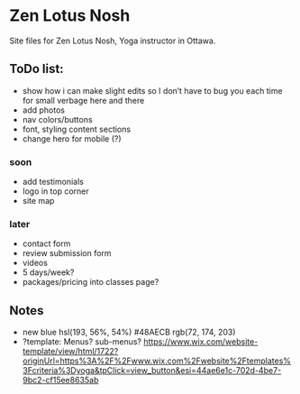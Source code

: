 # Zen Lotus Nosh

Site files for Zen Lotus Nosh, Yoga instructor in Ottawa.

## ToDo list:
- show how i can make slight edits so I don’t have to bug you each time for small verbage here and there
- add photos
- nav colors/buttons
- font, styling content sections
- change hero for mobile (?)

### soon
- add testimonials
- logo in top corner
- site map

### later
- contact form
- review submission form
- videos
- 5 days/week?
- packages/pricing into classes page?



## Notes
- new blue hsl(193, 56%, 54%) #48AECB rgb(72, 174, 203)
- ?template: Menus? sub-menus?
https://www.wix.com/website-template/view/html/1722?originUrl=https%3A%2F%2Fwww.wix.com%2Fwebsite%2Ftemplates%3Fcriteria%3Dyoga&tpClick=view_button&esi=44ae6e1c-702d-4be7-9bc2-cf15ee8635ab


